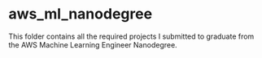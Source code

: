 # aws_ml_nanodegree
This folder contains all the required projects I submitted to graduate from the AWS Machine Learning Engineer Nanodegree.
